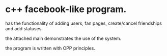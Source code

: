 # c++ facebook-like program.

has the functionality of adding users, fan pages, create/cancel friendships and add statuses.

the attached main demonstrates the use of the system.

the program is written with OPP principles.
